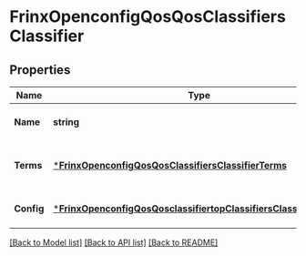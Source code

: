 # FrinxOpenconfigQosQosClassifiersClassifier

## Properties
Name | Type | Description | Notes
------------ | ------------- | ------------- | -------------
**Name** | **string** | Optional[Reference to list key name] REF:Optional.empty | [optional] [default to null]
**Terms** | [***FrinxOpenconfigQosQosClassifiersClassifierTerms**](frinx.openconfig.qos.qos.classifiers.classifier.Terms.md) | Optional[Enclosing container for ths list of terms] REF:Optional.empty | [optional] [default to null]
**Config** | [***FrinxOpenconfigQosQosclassifiertopClassifiersClassifierConfig**](frinx.openconfig.qos.qosclassifiertop.classifiers.classifier.Config.md) | Optional[Configuration data for classifers] REF:Optional.empty | [optional] [default to null]

[[Back to Model list]](../README.md#documentation-for-models) [[Back to API list]](../README.md#documentation-for-api-endpoints) [[Back to README]](../README.md)


